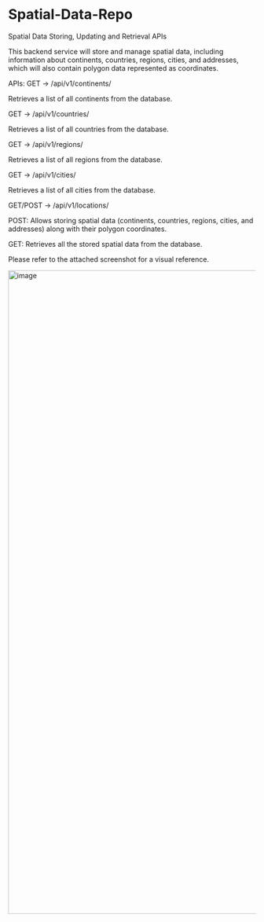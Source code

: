 # Spatial-Data-Repo
Spatial Data Storing, Updating and Retrieval APIs


This backend service will store and manage spatial data, including information about continents, countries, regions, cities, and addresses, which will also contain polygon data represented as coordinates.

APIs:
GET → /api/v1/continents/

Retrieves a list of all continents from the database.

GET → /api/v1/countries/

Retrieves a list of all countries from the database.

GET → /api/v1/regions/

Retrieves a list of all regions from the database.

GET → /api/v1/cities/

Retrieves a list of all cities from the database.

GET/POST → /api/v1/locations/

POST: Allows storing spatial data (continents, countries, regions, cities, and addresses) along with their polygon coordinates.

GET: Retrieves all the stored spatial data from the database.

Please refer to the attached screenshot for a visual reference.




<img width="1310" alt="image" src="https://github.com/user-attachments/assets/743363c1-26eb-46ec-a36e-6dd994d4b039" />


